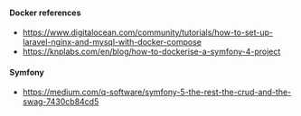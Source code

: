 #### Docker references
 - https://www.digitalocean.com/community/tutorials/how-to-set-up-laravel-nginx-and-mysql-with-docker-compose
 - https://knplabs.com/en/blog/how-to-dockerise-a-symfony-4-project

#### Symfony
 - https://medium.com/q-software/symfony-5-the-rest-the-crud-and-the-swag-7430cb84cd5



